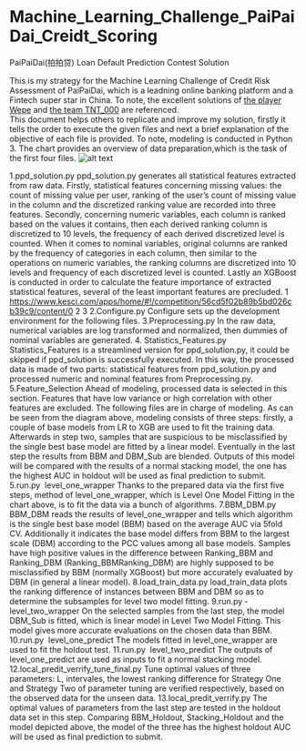 # Machine_Learning_Challenge_PaiPaiDai_Creidt_Scoring
PaiPaiDai(拍拍贷) Loan Default Prediction Contest Solution  

This is my strategy for the Machine Learning Challenge of Credit Risk Assessment of
PaiPaiDai, which is a leadning online banking platform and a Fintech super star in China. To note, the excellent solutions of [the player Wepe](http://bbs.pkbigdata.com/static/348_detail.html) and [the team TNT_000](http://bbs.pkbigdata.com/static/417_detail.html) are referenced.  
This document helps others to replicate and improve my solution, firstly it tells the order to execute the given files and next a brief explanation of the objective of
each  file  is  provided.  To  note,  modeling  is  conducted  in  Python  3.
The  chart  provides  an  overview  of  data  preparation,which  is  the  task  of  the  first  four  files.
![alt text](https://i2.wp.com/beebom.com/wp-content/uploads/2016/01/Reverse-Image-Search-Engines-Apps-And-Its-Uses-2016.jpg?w=640&ssl=1)

1.ppd_solution.py
ppd_solution.py generates all statistical features extracted from raw data. Firstly, statistical
features concerning missing values: the count of missing value per user, ranking of the
user’s count of missing value in the column and the discretized ranking value are recorded
into three features. Secondly, concerning numeric variables, each column is ranked based
on the values it contains, then each derived ranking column is discretized to 10 levels, the
frequency of each derived discretized level is counted. When it comes to nominal
variables, original columns are ranked by the frequency of categories in each column, then
similar to the operations on numeric variables, the ranking columns are discretized into 10
levels and frequency of each discretized level is counted. Lastly an XGBoost is conducted
in order to calculate the feature importance of extracted statistical features, several of the
least  important  features  are  precluded.
1
https://www.kesci.com/apps/home/#!/competition/56cd5f02b89b5bd026cb39c9/content/0
2 
3 
2.Configure.py
Configure  sets  up  the  development  environment  for  the  following  files.
3.Preprocessing.py
In the raw data, numerical variables are log transformed and normalized, then dummies of
nominal  variables  are  generated.
4.  Statistics_Features.py
Statistics_Features is a streamlined version for ppd_solution.py, it could be skipped if
ppd_solution is successfully executed. In this way, the processed data is made of two parts:
statistical features from ppd_solution.py and processed numeric and nominal features from
Preprocessing.py.
5.Feature_Selection
Ahead of modeling, processed data is selected in this section. Features that have low
variance  or  high  correlation  with  other  features  are  excluded.
The following files are in charge of modeling. As can be seen from the diagram above,
modeling consists of three steps: firstly, a couple of base models from LR to XGB are used
to fit the training data. Afterwards in step two, samples that are suspicious to be
misclassified by the single best base model are fitted by a linear model. Eventually in the
last step the results from BBM and DBM_Sub are blended. Outputs of this model will be
compared with the results of a normal stacking model, the one has the highest AUC in
hold­out  will  be  used  as  final  prediction  to  submit.
5.run.py  ­  level_one_wrapper
Thanks to the prepared data via the first five steps, method of level_one_wrapper, which is
Level  One  Model  Fitting  in  the  chart  above,  is  to  fit  the  data  via  a  bunch  of  algorithms.
7.BBM_DBM.py
BBM_DBM reads the results of level_one_wrapper and tells which algorithm is the single
best base model (BBM) based on the average AUC via 5­fold CV. Additionally it indicates
the base model differs from BBM to the largest scale (DBM) according to the PCC values
among all base models. Samples have high positive values in the difference between
Ranking_BBM and Ranking_DBM (Ranking_BBM­Ranking_DBM) are highly supposed
to be misclassified by BBM (normally XGBoost) but more accurately evaluated by DBM
(in  general  a  linear  model).
8.load_train_data.py
load_train_data plots the ranking difference of instances between BBM and DBM so as to
determine  the  subsamples  for  level  two  model  fitting.
9.run.py  ­  level_two_wrapper
On the selected samples from the last step, the model DBM_Sub is fitted, which is linear
model in Level Two Model Fitting. This model gives more accurate evaluations on the
chosen  data  than  BBM.
10.run.py  ­  level_one_predict
The  models  fitted  in  level_one_wrapper  are  used  to  fit  the  hold­out  test.
11.run.py  ­  level_two_predict
The  outputs  of  level_one_predict  are  used  as  inputs  to  fit  a  normal  stacking  model.
12.local_predit_verrify_tune_final.py
Tune optimal values of three parameters: L, intervales, the lowest ranking difference for
Strategy One and Strategy Two of parameter tuning are verified respectively, based on the
observed  data  for  the  unseen  data.
13.local_predit_verrify.py
The optimal values of parameters from the last step are tested in the hold­out data set in
this step. Comparing BBM_Holdout, Stacking_Holdout and the model depicted above, the
model  of  the  three  has  the  highest  hold­out  AUC  will  be  used  as  final  prediction  to  submit.
